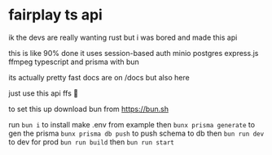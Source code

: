 # fairplay ts api

ik the devs are really wanting rust but i was bored and made this api

this is like 90% done it uses session-based auth minio postgres express.js ffmpeg typescript and prisma with bun

its actually pretty fast docs are on /docs but also here

just use this api ffs 🥺

to set this up download bun from https://bun.sh

run `bun i` to install make .env from example then `bunx prisma generate` to gen the prisma `bunx prisma db push` to push schema to db then `bun run dev` to dev for prod `bun run build` then `bun run start`
